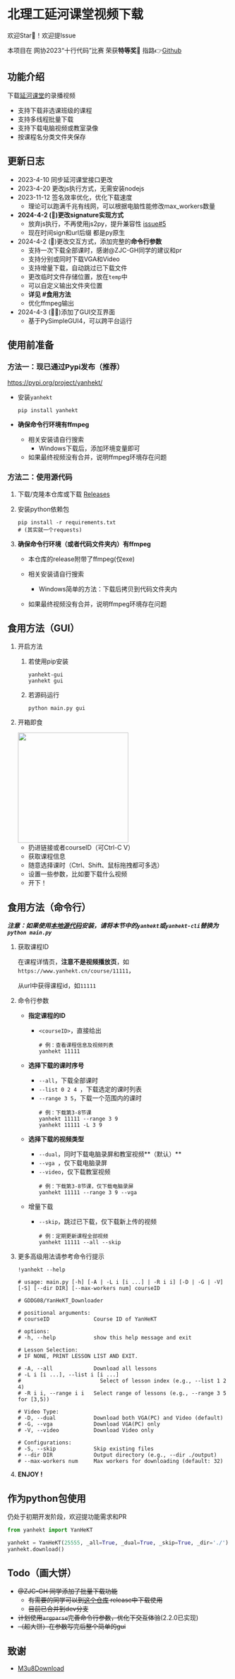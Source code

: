 # 北理工延河课堂视频下载

欢迎Star🌟！欢迎提Issue

本项目在 网协2023“十行代码”比赛 荣获**特等奖**🎉 指路👉[Github](https://github.com/BITNP/poems-2023/)

## 功能介绍

下载[延河课堂](https://www.yanhekt.cn/)的录播视频

- 支持下载非选课班级的课程
- 支持多线程批量下载
- 支持下载电脑视频或教室录像
- 按课程名分类文件夹保存

## 更新日志

- 2023-4-10 同步延河课堂接口更改
- 2023-4-20 更改js执行方式，无需安装nodejs
- 2023-11-12 签名效率优化，优化下载速度
   - 理论可以跑满千兆有线网，可以根据电脑性能修改max_workers数量
- **2024-4-2 (🌟)更改signature实现方式**
   - 放弃js执行，不再使用js2py，提升兼容性 [issue#5](https://github.com/GDDG08/YanHeKT_Downloader/issues/5)
   - 现在时间sign和url后缀 都是py原生
- 2024-4-2 (🌟)更改交互方式，添加完整的**命令行参数**
   - 支持一次下载全部课时，感谢@ZJC-GH同学的建议和pr
   - 支持分别或同时下载VGA和Video
   - 支持增量下载，自动跳过已下载文件
   - 更改临时文件存储位置，放在`temp`中
   - 可以自定义输出文件夹位置
   - **详见 #食用方法**
   - 优化ffmpeg输出
- 2024-4-3 (🌟🌟)添加了GUI交互界面
   - 基于PySimpleGUI4，可以跨平台运行


## 使用前准备

### 方法一：现已通过Pypi发布（推荐）

https://pypi.org/project/yanhekt/

- 安装`yanhekt`

    ```shell
    pip install yanhekt
    ```

- **确保命令行环境有ffmpeg**
  - 相关安装请自行搜索
    - Windows下载后，添加环境变量即可
  - 如果最终视频没有合并，说明ffmpeg环境存在问题

### 方法二：使用源代码

1. 下载/克隆本仓库或下载 [Releases](https://github.com/GDDG08/YanHeKT_Downloader/releases/latest)

2. 安装python依赖包

   ```shell
   pip install -r requirements.txt
   # (其实就一个requests)
   ```

3. **确保命令行环境（或者代码文件夹内）有ffmpeg**

   - 本仓库的release附带了ffmpeg(仅exe)
   - 相关安装请自行搜索
     - Windows简单的方法：下载后拷贝到代码文件夹内

   - 如果最终视频没有合并，说明ffmpeg环境存在问题

## 食用方法（GUI）

1. 开启方法

   1. 若使用pip安装

      ```shell
      yanhekt-gui
      yanhekt gui
      ```

   2. 若源码运行

      ```shell
      python main.py gui
      ```

2. 开箱即食

   <img src="assets/image-20240403163924034.png" width="250px"/>

   - 扔进链接或者courseID（可Ctrl-C V）
   - 获取课程信息
   - 随意选择课时（Ctrl、Shift、鼠标拖拽都可多选）
   - 设置一些参数，比如要下载什么视频
   - 开下！


## 食用方法（命令行）

***注意：如果使用[本地源代码](#方法二：使用源代码)安装，请将本节中的`yanhekt`或`yanhekt-cli`替换为`python main.py`***

1. 获取课程ID

   在课程详情页，**注意不是视频播放页**，如`https://www.yanhekt.cn/course/11111`，

   从url中获得课程id，如`11111`

2. 命令行参数

   - **指定课程的ID**

     - `<courseID>`，直接给出

       ```shell
       # 例：查看课程信息及视频列表
       yanhekt 11111
       ```

   - **选择下载的课时序号**

     - `--all`，下载全部课时
     - `--list 0 2 4 `，下载选定的课时列表
     - `--range 3 5`，下载一个范围内的课时
       ```shell
       # 例：下载第3-8节课
       yanhekt 11111 --range 3 9
       yanhekt 11111 -L 3 9
       ```

   - **选择下载的视频类型**

     - `--dual`，同时下载电脑录屏和教室视频**（默认）**
     - `--vga `，仅下载电脑录屏
     - `--video`，仅下载教室视频
       ```shell
       # 例：下载第3-8节课，仅下载电脑录屏
       yanhekt 11111 --range 3 9 --vga
       ```

   - 增量下载

     - `--skip`，跳过已下载，仅下载新上传的视频
       ```shell
       # 例：定期更新课程全部视频
       yanhekt 11111 --all --skip
       ```

3. 更多高级用法请参考命令行提示

   ```shell
   !yanhekt --help
   
   # usage: main.py [-h] [-A | -L i [i ...] | -R i i] [-D | -G | -V] [-S] [--dir DIR] [--max-workers num] courseID
   
   # GDDG08/YanHeKT_Downloader
   
   # positional arguments:
   # courseID              Course ID of YanHeKT
   
   # options:
   # -h, --help            show this help message and exit
   
   # Lesson Selection:
   # IF NONE, PRINT LESSON LIST AND EXIT.
   
   # -A, --all             Download all lessons
   # -L i [i ...], --list i [i ...]
   #                         Select of lesson index (e.g., --list 1 2 4)
   # -R i i, --range i i   Select range of lessons (e.g., --range 3 5 for [3,5))
   
   # Video Type:
   # -D, --dual            Download both VGA(PC) and Video (default)
   # -G, --vga             Download VGA(PC) only
   # -V, --video           Download Video only
   
   # Configurations:
   # -S, --skip            Skip existing files
   # --dir DIR             Output directory (e.g., --dir ./output)
   # --max-workers num     Max workers for downloading (default: 32)
   
   ```

4. **ENJOY !**



## 作为python包使用

仍处于初期开发阶段，欢迎提功能需求和PR

```python
from yanhekt import YanHeKT

yanhekt = YanHeKT(25555, _all=True, _dual=True, _skip=True, _dir='./')
yanhekt.download()
```



## Todo（画大饼）

- ~~@ZJC-GH 同学添加了批量下载功能~~
   - ~~有需要的同学可以到[这个仓库](https://github.com/ZJC-GH/YanHeKT_Downloader) release中下载使用~~
   - ~~目前已合并到dev分支~~
- ~~计划使用`argparse`完善命令行参数，优化下交互体验~~(2.2.0已实现)
- ~~（超大饼）在参数写完后整个简单的gui~~


## 致谢

- [M3u8Download](https://github.com/anwenzen/M3u8Download)
